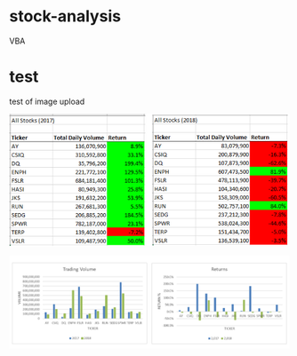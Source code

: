 # stock-analysis
VBA
# test
test of image upload

![2017_2018 Results](https://github.com/honoruru/stock-analysis/blob/main/2017_2018%20Results.png)



![Volume and Returns](https://github.com/honoruru/stock-analysis/blob/main/Volume_Returns%20sideXside.png)
